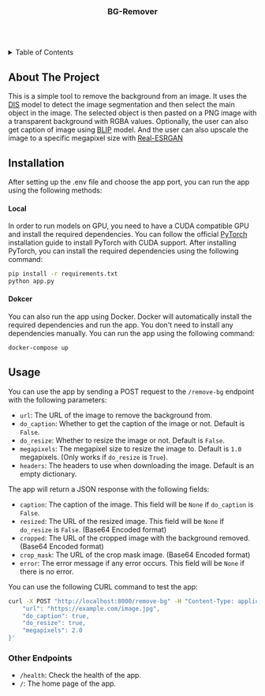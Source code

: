 <br />
<div align="center">
  <h3 align="center">BG-Remover</h3>

  <p align="center">
    <br />
    <br />
  </p>
</div>

<details>
  <summary>Table of Contents</summary>
  <ol>
    <li><a href="#about-the-project">About The Project</a></li>
    <li><a href="#installation">Installation</a></li>
    <li><a href="#usage">Usage</a></li>
  </ol>
</details>

## About The Project
This is a simple tool to remove the background from an image. It uses the [DIS](https://github.com/xuebinqin/DIS) model to detect the image segmentation and then select the main object in the image. The selected object is then pasted on a PNG image with a transparent background with RGBA values. Optionally, the user can also get caption of image using [BLIP](https://huggingface.co/Salesforce/blip-image-captioning-base) model. And the user can also upscale the image to a specific megapixel size with [Real-ESRGAN](https://github.com/xinntao/Real-ESRGAN/)

## Installation
After setting up the .env file and choose the app port, you can run the app using the following methods:

#### Local
In order to run models on GPU, you need to have a CUDA compatible GPU and install the required dependencies. You can follow the official [PyTorch](https://pytorch.org/get-started/locally/) installation guide to install PyTorch with CUDA support. After installing PyTorch, you can install the required dependencies using the following command:

```bash
pip install -r requirements.txt
python app.py
```
#### Dokcer

You can also run the app using Docker. Docker will automatically install the required dependencies and run the app. You don't need to install any dependencies manually. You can run the app using the following command:

```bash
docker-compose up
```

## Usage
You can use the app by sending a POST request to the `/remove-bg` endpoint with the following parameters:

- `url`: The URL of the image to remove the background from.
- `do_caption`: Whether to get the caption of the image or not. Default is `False`.
- `do_resize`: Whether to resize the image or not. Default is `False`.
- `megapixels`: The megapixel size to resize the image to. Default is `1.0` megapixels. (Only works if `do_resize` is `True`).
- `headers`: The headers to use when downloading the image. Default is an empty dictionary.

The app will return a JSON response with the following fields:

- `caption`: The caption of the image. This field will be `None` if `do_caption` is `False`.
- `resized`: The URL of the resized image. This field will be `None` if `do_resize` is `False`. (Base64 Encoded format)
- `cropped`: The URL of the cropped image with the background removed. (Base64 Encoded format)
- `crop_mask`: The URL of the crop mask image. (Base64 Encoded format)
- `error`: The error message if any error occurs. This field will be `None` if there is no error.


You can use the following CURL command to test the app:

```bash
curl -X POST "http://localhost:8000/remove-bg" -H "Content-Type: application/json" -d '{
    "url": "https://example.com/image.jpg",
    "do_caption": true,
    "do_resize": true,
    "megapixels": 2.0
}'
```

### Other Endpoints
- `/health`: Check the health of the app.
- `/`: The home page of the app.

